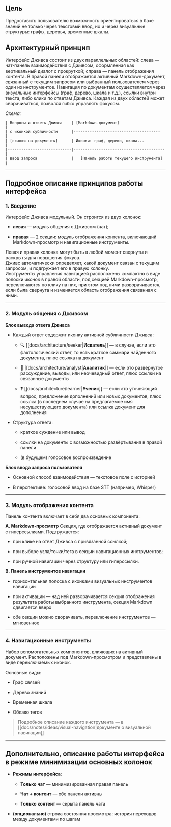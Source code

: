 ## Цель

Предоставить пользователю возможность ориентироваться в базе знаний не только через текстовый ввод, но и через визуальные структуры: графы, деревья, временные шкалы.

## Архитектурный принцип

Интерфейс Дживса состоит из двух параллельных областей: слева — чат-панель взаимодействия с Дживсом, оформленная как вертикальный диалог с прокруткой; справа — панель отображения контента. В правой панели отображается активный Markdown-документ, связанный с текущим запросом или выбранный пользователем через один из инструментов. Навигация по документам осуществляется через визуальные интерфейсы (граф, дерево, шкала и т.д.), ссылки внутри текста, либо клики по ответам Дживса. Каждая из двух областей может сворачиваться, позволяя гибко управлять фокусом.

_Схема:_

```
| Вопросы и ответы Дживса    | [Markdown-документ]                    |
| с иконкой субличности      |--------------------------------------  | 
| [ссылки на документы]      | Иконки: граф, дерево, шкала...         |
|----------------------------|----------------------------------------|
| Ввод запроса               |   [Панель работы текущего инструмента] |
```

---

## Подробное описание принципов работы интерфейса

### 1. Введение

Интерфейс Дживса модульный. Он строится из двух колонок:

- **левая** — модуль общения с Дживсом (чат);
    
- **правая** — 2 секции: модуль отображения контента, включающий Markdown-просмотр и навигационные инструменты.
    

Левая и правая колонка могут быть в любой момент свернуты и раскрыты для повышения фокуса.  
Дживс автоматически определяет, какой документ связан с текущим запросом, и подгружает его в правую колонку.  
Инструменты управления навигацией расположены компактно в виде полоски иконок в правой области, под секцией Markdown-просмотр, переключаются по клику на них, при этом под ними разворачивается, если была свернута и изменяется область отображения связанная с ними.

---

### 2. Модуль общения с Дживсом

**Блок вывода ответа Дживса**

- Каждый ответ содержит иконку активной субличности Дживса:
    
    - 🔍 [[docs/architecture/seeker|**Искатель**]] — в случае, если это фактологический ответ, то есть краткое саммари найденного документа, плюс ссылка на документ
        
    - 🧠 [[docs/architecture/analyst|**Аналитик**]] — если это развёрнутое рассуждение, выводы, или неочевидный ответ, плюс ссылки на связанные документы
        
    - ❓ [[docs/architecture/learner|**Ученик**]] — если это уточняющий вопрос, предложение дополнений или новых документов, плюс ссылка (в последнем случае на предлагаемое имя несуществующего документа) или ссылка документ для дополнения
        
- Структура ответа:
    
    - краткое суждение или вывод
        
    - ссылки на документы с возможностью развёртывания в правой панели
        
    - (в будущем) голосовое воспроизведение
        

**Блок ввода запроса пользователя**

- Основной способ взаимодействия — текстовое поле с историей
    
- В перспективе: голосовой ввод на базе STT (например, Whisper)
    

---

### 3. Модуль отображения контента

Панель контента включает в себя два основных компонента:

**A. Markdown-просмотр** Секция, где отображается активный документ с гиперссылками. Подгружается:

- при клике на ответ Дживса с привязанной ссылкой;
    
- при выборе узла/точки/тега в секции навигационных инструментов;
    
- при ручной навигации через структуру или гиперссылки.
    

**B. Панель инструментов навигации**

- горизонтальная полоска с иконками визуальных инструментов навигации
    
- при активации — над ней разворачивается секция отображения результата работы выбранного инструмента, секция Markdown сдвигается вверх
    
- обе секции можно сворачивать, переключение инструментов — мгновенное
    

---

### 4. Навигационные инструменты

Набор вспомогательных компонентов, влияющих на активный документ. Расположены под Markdown-просмотром и представлены в виде переключаемых иконок.

Основные виды:

- Граф связей
    
- Дерево знаний
    
- Временная шкала
    
- Облако тегов
    

> Подробное описание каждого инструмента — в [[docs/notes/ideas/visual-navigation|документе о визуальной навигации]]

---

## Дополнительно, описание работы интерфейса в режиме минимизации основных колонок

- **Режимы интерфейса**:
    
    - **Только чат** — минимизированная правая панель
        
    - **Чат + контент** — обе панели активны
        
    - **Только контент** — скрыта панель чата
        
- **(опционально)** строка состояния просмотра: история переходов между документами по шагам